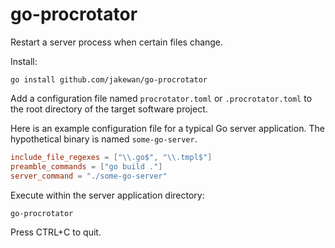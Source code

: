# go-procrotator

Restart a server process when certain files change.

Install:

```shell
go install github.com/jakewan/go-procrotator
```

Add a configuration file named `procrotator.toml` or `.procrotator.toml` to the root directory of the target software project.

Here is an example configuration file for a typical Go server application. The hypothetical binary is named `some-go-server`.

```toml
include_file_regexes = ["\\.go$", "\\.tmpl$"]
preamble_commands = ["go build ."]
server_command = "./some-go-server"
```

Execute within the server application directory:

```shell
go-procrotator
```

Press CTRL+C to quit.
